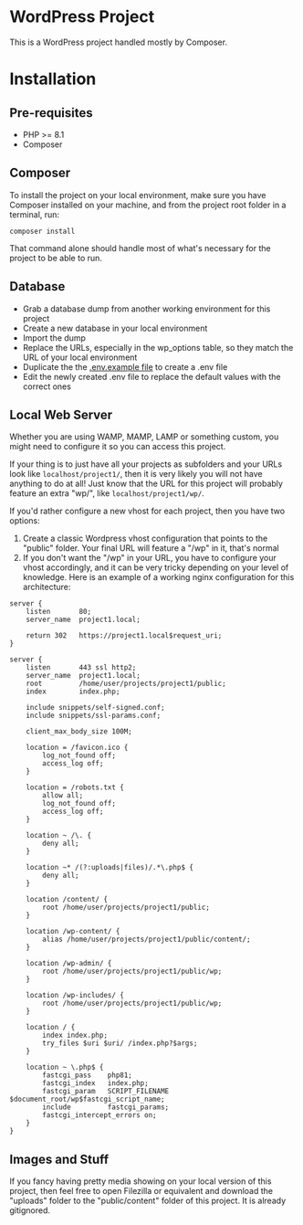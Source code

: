 # WordPress Project

This is a WordPress project handled mostly by Composer.

# Installation

## Pre-requisites

- PHP >= 8.1
- Composer

## Composer

To install the project on your local environment, make sure you have Composer installed on your machine, and from the project root folder in a terminal, run:

```composer install```

That command alone should handle most of what's necessary for the project to be able to run.

## Database

- Grab a database dump from another working environment for this project
- Create a new database in your local environment
- Import the dump
- Replace the URLs, especially in the wp_options table, so they match the URL of your local environment
- Duplicate the the [.env.example file](/.env.example) to create a .env file
- Edit the newly created .env file to replace the default values with the correct ones

## Local Web Server

Whether you are using WAMP, MAMP, LAMP or something custom, you might need to configure it so you can access this project.

If your thing is to just have all your projects as subfolders and your URLs look like `localhost/project1/`, then it is very likely you will not have anything to do at all! Just know that the URL for this project will probably feature an extra "wp/", like `localhost/project1/wp/`.

If you'd rather configure a new vhost for each project, then you have two options:

1. Create a classic Wordpress vhost configuration that points to the "public" folder. Your final URL will feature a "/wp" in it, that's normal
2. If you don't want the "/wp" in your URL, you have to configure your vhost accordingly, and it can be very tricky depending on your level of knowledge. Here is an example of a working nginx configuration for this architecture:

```nginx
server {
    listen       80;
    server_name  project1.local;

    return 302   https://project1.local$request_uri;
}

server {
    listen       443 ssl http2;
    server_name  project1.local;
    root         /home/user/projects/project1/public;
    index        index.php;

    include snippets/self-signed.conf;
    include snippets/ssl-params.conf;

    client_max_body_size 100M;

    location = /favicon.ico {
        log_not_found off;
        access_log off;
    }

    location = /robots.txt {
        allow all;
        log_not_found off;
        access_log off;
    }

    location ~ /\. {
        deny all;
    }

    location ~* /(?:uploads|files)/.*\.php$ {
        deny all;
    }

    location /content/ {
        root /home/user/projects/project1/public;
    }

    location /wp-content/ {
        alias /home/user/projects/project1/public/content/;
    }

    location /wp-admin/ {
        root /home/user/projects/project1/public/wp;
    }

    location /wp-includes/ {
        root /home/user/projects/project1/public/wp;
    }

    location / {
        index index.php;
        try_files $uri $uri/ /index.php?$args;
    }

    location ~ \.php$ {
        fastcgi_pass    php81;
        fastcgi_index   index.php;
        fastcgi_param   SCRIPT_FILENAME  $document_root/wp$fastcgi_script_name;
        include         fastcgi_params;
        fastcgi_intercept_errors on;
    }
}
```

## Images and Stuff

If you fancy having pretty media showing on your local version of this project, then feel free to open Filezilla or equivalent and download the "uploads" folder to the "public/content" folder of this project. It is already gitignored.
